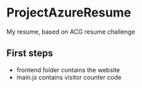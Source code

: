 # ProjectAzureResume
My resume, based on ACG resume challenge

## First steps
- frontend folder contains the website
- main.js contains visitor counter code
